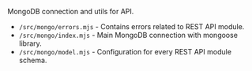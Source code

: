 MongoDB connection and utils for API.
- `/src/mongo/errors.mjs` - Contains errors related to REST API module.
- `/src/mongo/index.mjs` - Main MongoDB connection with mongoose library.
- `/src/mongo/model.mjs` - Configuration for every REST API module schema.
